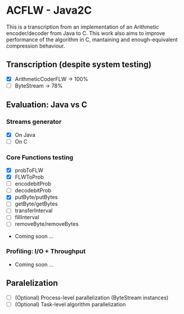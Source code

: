 # ACFLW - Java2C
This is a transcription from an implementation of an Arithmetic encoder/decoder from Java to C. This work also aims to improve performance of the algorithm in C, mantaining and enough-equivalent compression behaviour.
## Transcription (despite system testing)
  - [X] ArithmeticCoderFLW  -> 100%
  - [ ] ByteStream          -> 78%
## Evaluation: Java vs C
### Streams generator
  - [X] On Java
  - [ ] On C
### Core Functions testing
  - [X] probToFLW
  - [X] FLWToProb
  - [ ] encodebitProb
  - [ ] decodebitProb
  - [X] putByte/putBytes
  - [ ] getByte/getBytes
  - [ ] transferInterval
  - [ ] fillInterval
  - [ ] removeByte/removeBytes
  - Coming soon ...
### Profiling: I/O + Throughput
  - Coming soon ...
## Paralelization
  - [ ] \(Optional) Process-level parallelization (ByteStream instances)
  - [ ] \(Optional) Task-level algorithm parallelization

